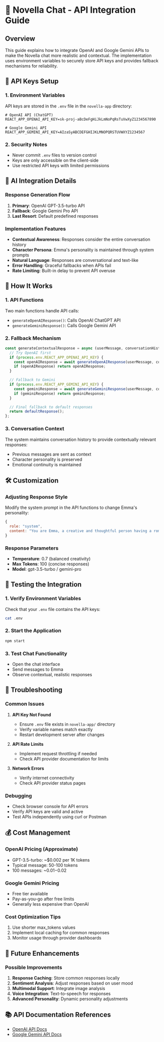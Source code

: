 # 🤖 Novella Chat - API Integration Guide

## Overview
This guide explains how to integrate OpenAI and Google Gemini APIs to make the Novella chat more realistic and contextual. The implementation uses environment variables to securely store API keys and provides fallback mechanisms for reliability.

## 🔑 API Keys Setup

### 1. Environment Variables
API keys are stored in the `.env` file in the `novella-app` directory:

```env
# OpenAI API (ChatGPT)
REACT_APP_OPENAI_API_KEY=sk-proj-aBcDeFgHiJkLmNoPqRsTuVwXyZ1234567890

# Google Gemini API
REACT_APP_GEMINI_API_KEY=AIzaSyABCDEFGHIJKLMNOPQRSTUVWXYZ1234567
```

### 2. Security Notes
- Never commit `.env` files to version control
- Keys are only accessible on the client-side
- Use restricted API keys with limited permissions

## 🧠 AI Integration Details

### Response Generation Flow
1. **Primary**: OpenAI GPT-3.5-turbo API
2. **Fallback**: Google Gemini Pro API
3. **Last Resort**: Default predefined responses

### Implementation Features
- **Contextual Awareness**: Responses consider the entire conversation history
- **Character Persona**: Emma's personality is maintained through system prompts
- **Natural Language**: Responses are conversational and text-like
- **Error Handling**: Graceful fallbacks when APIs fail
- **Rate Limiting**: Built-in delay to prevent API overuse

## 🚀 How It Works

### 1. API Functions
Two main functions handle API calls:
- `generateOpenAIResponse()`: Calls OpenAI ChatGPT API
- `generateGeminiResponse()`: Calls Google Gemini API

### 2. Fallback Mechanism
```javascript
const generateContextualResponse = async (userMessage, conversationHistory) => {
  // Try OpenAI first
  if (process.env.REACT_APP_OPENAI_API_KEY) {
    const openAIResponse = await generateOpenAIResponse(userMessage, conversationHistory);
    if (openAIResponse) return openAIResponse;
  }

  // Fallback to Gemini
  if (process.env.REACT_APP_GEMINI_API_KEY) {
    const geminiResponse = await generateGeminiResponse(userMessage, conversationHistory);
    if (geminiResponse) return geminiResponse;
  }

  // Final fallback to default responses
  return defaultResponse();
};
```

### 3. Conversation Context
The system maintains conversation history to provide contextually relevant responses:
- Previous messages are sent as context
- Character personality is preserved
- Emotional continuity is maintained

## 🛠️ Customization

### Adjusting Response Style
Modify the system prompt in the API functions to change Emma's personality:

```javascript
{
  role: "system",
  content: "You are Emma, a creative and thoughtful person having a romantic conversation..."
}
```

### Response Parameters
- **Temperature**: 0.7 (balanced creativity)
- **Max Tokens**: 100 (concise responses)
- **Model**: gpt-3.5-turbo / gemini-pro

## 🧪 Testing the Integration

### 1. Verify Environment Variables
Check that your `.env` file contains the API keys:

```bash
cat .env
```

### 2. Start the Application
```bash
npm start
```

### 3. Test Chat Functionality
- Open the chat interface
- Send messages to Emma
- Observe contextual, realistic responses

## 🔧 Troubleshooting

### Common Issues

1. **API Key Not Found**
   - Ensure `.env` file exists in `novella-app/` directory
   - Verify variable names match exactly
   - Restart development server after changes

2. **API Rate Limits**
   - Implement request throttling if needed
   - Check API provider documentation for limits

3. **Network Errors**
   - Verify internet connectivity
   - Check API provider status pages

### Debugging
- Check browser console for API errors
- Verify API keys are valid and active
- Test APIs independently using curl or Postman

## 💰 Cost Management

### OpenAI Pricing (Approximate)
- GPT-3.5-turbo: ~$0.002 per 1K tokens
- Typical message: 50-100 tokens
- 100 messages: ~$0.01-$0.02

### Google Gemini Pricing
- Free tier available
- Pay-as-you-go after free limits
- Generally less expensive than OpenAI

### Cost Optimization Tips
1. Use shorter max_tokens values
2. Implement local caching for common responses
3. Monitor usage through provider dashboards

## 🔄 Future Enhancements

### Possible Improvements
1. **Response Caching**: Store common responses locally
2. **Sentiment Analysis**: Adjust responses based on user mood
3. **Multimodal Support**: Integrate image analysis
4. **Voice Integration**: Text-to-speech for responses
5. **Advanced Personality**: Dynamic personality adjustments

## 📚 API Documentation References

- [OpenAI API Docs](https://platform.openai.com/docs)
- [Google Gemini API Docs](https://ai.google.dev/docs)